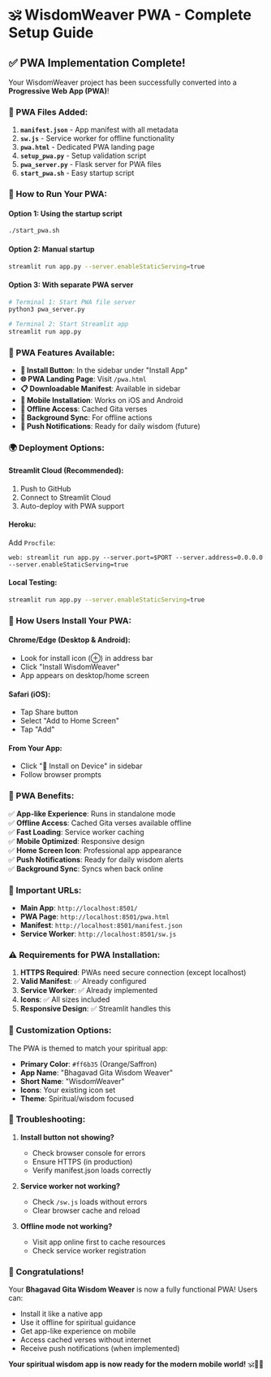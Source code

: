 # 🕉️ WisdomWeaver PWA - Complete Setup Guide

## ✅ PWA Implementation Complete!

Your WisdomWeaver project has been successfully converted into a **Progressive Web App (PWA)**! 

### 📁 PWA Files Added:

1. **`manifest.json`** - App manifest with all metadata
2. **`sw.js`** - Service worker for offline functionality  
3. **`pwa.html`** - Dedicated PWA landing page
4. **`setup_pwa.py`** - Setup validation script
5. **`pwa_server.py`** - Flask server for PWA files
6. **`start_pwa.sh`** - Easy startup script

### 🚀 How to Run Your PWA:

#### Option 1: Using the startup script
```bash
./start_pwa.sh
```

#### Option 2: Manual startup
```bash
streamlit run app.py --server.enableStaticServing=true
```

#### Option 3: With separate PWA server
```bash
# Terminal 1: Start PWA file server
python3 pwa_server.py

# Terminal 2: Start Streamlit app  
streamlit run app.py
```

### 📱 PWA Features Available:

- **📲 Install Button**: In the sidebar under "Install App"
- **🌐 PWA Landing Page**: Visit `/pwa.html` 
- **📋 Downloadable Manifest**: Available in sidebar
- **📱 Mobile Installation**: Works on iOS and Android
- **💾 Offline Access**: Cached Gita verses
- **🔄 Background Sync**: For offline actions
- **🔔 Push Notifications**: Ready for daily wisdom (future)

### 🌍 Deployment Options:

#### Streamlit Cloud (Recommended):
1. Push to GitHub
2. Connect to Streamlit Cloud
3. Auto-deploy with PWA support

#### Heroku:
Add `Procfile`:
```
web: streamlit run app.py --server.port=$PORT --server.address=0.0.0.0 --server.enableStaticServing=true
```

#### Local Testing:
```bash
streamlit run app.py --server.enableStaticServing=true
```

### 📱 How Users Install Your PWA:

#### Chrome/Edge (Desktop & Android):
- Look for install icon (⊕) in address bar
- Click "Install WisdomWeaver"
- App appears on desktop/home screen

#### Safari (iOS):
- Tap Share button
- Select "Add to Home Screen"  
- Tap "Add"

#### From Your App:
- Click "📲 Install on Device" in sidebar
- Follow browser prompts

### 🎯 PWA Benefits:

✅ **App-like Experience**: Runs in standalone mode  
✅ **Offline Access**: Cached Gita verses available offline  
✅ **Fast Loading**: Service worker caching  
✅ **Mobile Optimized**: Responsive design  
✅ **Home Screen Icon**: Professional app appearance  
✅ **Push Notifications**: Ready for daily wisdom alerts  
✅ **Background Sync**: Syncs when back online  

### 🔗 Important URLs:

- **Main App**: `http://localhost:8501/`
- **PWA Page**: `http://localhost:8501/pwa.html`
- **Manifest**: `http://localhost:8501/manifest.json`
- **Service Worker**: `http://localhost:8501/sw.js`

### ⚠️ Requirements for PWA Installation:

1. **HTTPS Required**: PWAs need secure connection (except localhost)
2. **Valid Manifest**: ✅ Already configured
3. **Service Worker**: ✅ Already implemented  
4. **Icons**: ✅ All sizes included
5. **Responsive Design**: ✅ Streamlit handles this

### 🎨 Customization Options:

The PWA is themed to match your spiritual app:
- **Primary Color**: `#ff6b35` (Orange/Saffron)
- **App Name**: "Bhagavad Gita Wisdom Weaver"
- **Short Name**: "WisdomWeaver"
- **Icons**: Your existing icon set
- **Theme**: Spiritual/wisdom focused

### 🔧 Troubleshooting:

1. **Install button not showing?**
   - Check browser console for errors
   - Ensure HTTPS (in production)
   - Verify manifest.json loads correctly

2. **Service worker not working?**
   - Check `/sw.js` loads without errors
   - Clear browser cache and reload

3. **Offline mode not working?**
   - Visit app online first to cache resources
   - Check service worker registration

### 🎉 Congratulations!

Your **Bhagavad Gita Wisdom Weaver** is now a fully functional PWA! Users can:

- Install it like a native app
- Use it offline for spiritual guidance  
- Get app-like experience on mobile
- Access cached verses without internet
- Receive push notifications (when implemented)

**Your spiritual wisdom app is now ready for the modern mobile world!** 🕉️📱✨
